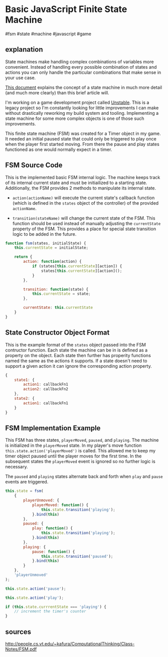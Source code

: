 # Basic JavaScript Finite State Machine
#fsm #state #machine #javascript #game

## explanation
State machines make handling complex combinations of variables more convenient. Instead of handling every possible combination of states and actions you can only handle the particular combinations that make sense in your use case.

[This document](http://people.cs.vt.edu/~kafura/ComputationalThinking/Class-Notes/FSM.pdf) explains the concept of a state machine in much more detail (and much more clearly) than this brief article will.

I'm working on a game development project called [Unstable](http://unstablegame.com). This is a legacy project so I'm constantly looking for little improvements I can make without drastically reworking my build system and tooling. Implementing a state machine for some more complex objects is one of those such improvements.

This finite state machine (FSM) was created for a Timer object in my game. It needed an initial paused state that could only be triggered to play once when the player first started moving. From there the pause and play states functioned as one would normally expect in a timer.

## FSM Source Code
This is the implemented basic FSM internal logic. The machine keeps track of its internal current state and must be initiailized to a starting state. Additionally, the FSM provides 2 methods to manipulate its internal state. 
- `action(actionName)` will execute the current state's callback function (which is defined in the `states` object of the controller) of the provided `actionName`. 

- `transition(stateName)` will change the current state of the FSM. This function should be used instead of manually adjusting the `currentState` property of the FSM. This provides a place for special state transition logic to be added in the future.
```javascript
function fsm(states, initialState) {
    this.currentState = initialState;

    return {
        action: function(action) {
            if (states[this.currentState][action]) {
                states[this.currentState][action]();
            }
        },

        transition: function(state) {
            this.currentState = state;
        },

        currentState: this.currentState
    }
}
```

## State Constructor Object Format
This is the example format of the `states` object passed into the FSM contructor function. Each state the machine can be in is defined as a property on the object. Each state then further has properity functions named the same as the actions it supports. If a state doesn't need to support a given action it can ignore the corresponding action property.
```javascript
{
    state1: {
        action1: callbackFn1
        action2: callbackFn2
    },
    state2: {
        action1: callbackFn1
    }
}
```

## FSM Implementation Example
This FSM has three states, `playerMoved`, `paused`, and `playing`. The machine is initialized in the `playerMoved` state. In my player's move function `this.state.action('playerMoved')` is called. This allowed me to keep my timer object paused until the player moves for the first time. In the subsequent states the `playerMoved` event is ignored so no further logic is necessary. 

The `paused` and `playing` states alternate back and forth when `play` and `pause` events are triggered. 
```javascript
this.state = fsm(
    {
        playerUnmoved: {
            playerMoved: function() {
                this.state.transition('playing');
            }.bind(this)
        },
        paused: {
            play: function() {
                this.state.transition('playing');
            }.bind(this)
        },
        playing: {
            pause: function() {
                this.state.transition('paused');
            }.bind(this)
        }
    },
    'playerUnmoved'
);

this.state.action('pause');

this.state.action('play');

if (this.state.currrentState === 'playing') {
    // increment the timer's counter
}
```

## sources
http://people.cs.vt.edu/~kafura/ComputationalThinking/Class-Notes/FSM.pdf


